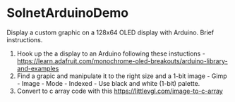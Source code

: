 # SolnetArduinoDemo
Display a custom graphic on a 128x64 OLED display with Arduino. Brief instructions.

1. Hook up the a display to an Arduino following these instuctions - https://learn.adafruit.com/monochrome-oled-breakouts/arduino-library-and-examples
2. Find a grapic and manipulate it to the right size and a 1-bit image - Gimp - Image - Mode - Indexed - Use black and white (1-bit) palette.
3. Convert to c array code with this https://littlevgl.com/image-to-c-array

